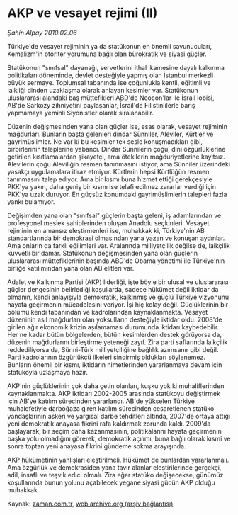 # AKP ve vesayet rejimi (II)

*Şahin Alpay 2010.02.06*

<tr><td class="metin" colspan="2" style="padding-top: 20px; padding-left: 5px; ">Türkiye'de vesayet rejiminin ya da statükonun en önemli savunucuları, Kemalizm'in otoriter yorumuna bağlı olan bürokratik ve siyasi güçler.</td></tr><tr><td class="metin" colspan="2" style="padding-top: 20px; padding-left: 5px; "><p>Statükonun "sınıfsal" dayanağı, servetlerini ithal ikamesine dayalı kalkınma politikaları döneminde, devlet desteğiyle yapmış olan İstanbul merkezli büyük sermaye. Toplumsal tabanında ise çoğunlukla kentli, eğitimli ve laikliği dinden uzaklaşma olarak anlayan kesimler var. Statükonun uluslararası alandaki baş müttefikleri ABD'de Neocon'lar ile İsrail lobisi, AB'de Sarkozy zihniyetini paylaşanlar, İsrail'de Filistinlilerle barış yapmamaya yeminli Siyonistler olarak sıralanabilir.
<p>Düzenin değişmesinden yana olan güçler ise, esas olarak, vesayet rejiminin mağdurları. Bunların başta gelenleri dindar Sünniler, Aleviler, Kürtler ve gayrimüslimler. Ne var ki bu kesimler tek sesle konuşmadıkları gibi, birbirlerinin taleplerine yabancı. Dindar Sünnilerin çoğu, dini özgürlüklerine getirilen kısıtlamalardan şikayetçi, ama ötekilerin mağduriyetlerine kayıtsız. Alevilerin çoğu Aleviliğin resmen tanınmasını istiyor, ama Sünniler üzerindeki yasakçı uygulamalara itiraz etmiyor. Kürtlerin hepsi Kürtlüğün resmen tanınmasını talep ediyor. Ama bir kısmı buna hizmet ettiği gerekçesiyle PKK'ya yakın, daha geniş bir kısmı ise telafi edilmez zararlar verdiği için PKK'ya uzak duruyor. En güçsüz konumdaki gayrimüslimlerin talepleri fazla yankı bulamıyor.
<p>Değişimden yana olan "sınıfsal" güçlerin başta geleni, iş adamlarından ve profesyonel meslek sahiplerinden oluşan Anadolu seçkinleri. Vesayet rejiminin en amansız eleştirmenleri ise, muhakkak ki, Türkiye'nin AB standartlarında bir demokrasi olmasından yana yazan ve konuşan aydınlar. Ama onların da farklı eğilimleri var. Aralarında milliyetçilik değilse de, laikçilik kuvvetli bir damar. Statükonun değişmesinden yana olan güçlerin uluslararası müttefiklerinin başında ABD'de Obama yönetimi ile Türkiye'nin birliğe katılımından yana olan AB elitleri var.
<p>Adalet ve Kalkınma Partisi (AKP) liderliği, işte böyle bir ulusal ve uluslararası güçler dengesinin belirlediği koşullarda, sadece hükümet değil iktidar da olmanın, kendi anlayışıyla demokratik, kalkınmış ve güçlü Türkiye vizyonunu hayata geçirmenin mücadelesini veriyor. İşi hiç kolay değil. Güçlüklerinin bir bölümü kendi tabanından ve kadrolarından kaynaklanmakta. Vesayet düzeninin asıl mağdurları olan yoksulların desteğiyle iktidar oldu. 2008'de girilen ağır ekonomik krizin aşılamaması durumunda iktidarı kaybedebilir. Her ne kadar bütün bölgelerden, bütün kesimlerden destek görüyorsa da, düzenin mağdurlarını birleştirme yeteneği zayıf. Zira parti saflarında laikçilik reddediliyorsa da, Sünni-Türk milliyetçiliğine bağlılık azımsanır gibi değil. Parti kadrolarının özgürlükçü ilkeleri sindirmiş oldukları söylenemez. Bunların önemli bir kısmı, iktidarın nimetlerinden yararlanmaya devam için statükoyla uzlaşmaya hazır.
<p>AKP'nin güçlüklerinin çok daha çetin olanları, kuşku yok ki muhaliflerinden kaynaklanmakta. AKP iktidarı 2002-2005 arasında statükoyu değiştirmek için AB'ye katılım sürecinden yararlandı. AB'de yükselen Türkiye muhalefetiyle darboğaza giren katılım sürecinden cesaretlenen statüko yandaşlarının askeri ve yargısal darbe tehditleri altında, 2007'de ortaya attığı yeni demokratik anayasa fikrini rafa kaldırmak zorunda kaldı. 2009'da başlayarak, bir seçim daha kazanmasının, politikalarını hayata geçirmenin başka yolu olmadığını görerek, demokratik açılımı, buna bağlı olarak kısmi ve sonra toptan yeni anayasa fikrini gündeme sokma arayışında.
<p>AKP hükümetinin yanlışları eleştirilmeli. Hükümet de bunlardan yararlanmalı. Ama özgürlük ve demokrasiden yana tavır alanlar eleştirilerinde gerçekçi, adil, insaflı ve teşvik edici olmalı. Zira eğer statüko değişecekse, günümüz koşullarında bunun yolunu açabilecek yegane siyasi gücün AKP olduğu muhakkak.<br/></p></p></p></p></p></p></td></tr>

Kaynak: [zaman.com.tr](http://zaman.com.tr/yazar.do?yazino=948598), [web.archive.org (arşiv bağlantısı)](http://web.archive.org/web/20100219023056/http://zaman.com.tr:80/yazar.do?yazino=948598)
